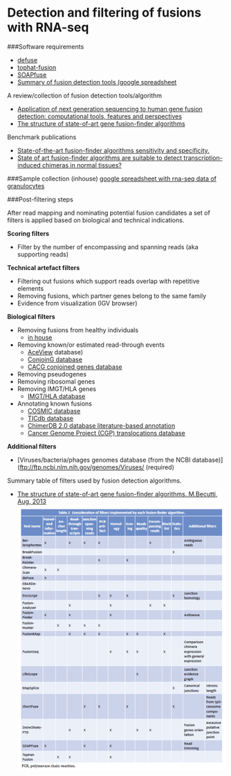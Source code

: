 Detection and filtering of fusions with RNA-seq
====================================================

###Software requirements
+ [defuse](http://sourceforge.net/projects/defuse/)
+ [tophat-fusion](http://ccb.jhu.edu/software/tophat/fusion_index.html)
+ [SOAPfuse](http://soap.genomics.org.cn/soapfuse.html)
+ [Summary of fusion detection tools (google spreadsheet](https://docs.google.com/spreadsheet/ccc?key=0ArsHWemp6jw_dGlheGZwT21ONjl0WW9VYVEwWEpyYUE#gid=2)

A review/collection of fusion detection tools/algorithm 
+ [Application of next generation sequencing to human gene fusion detection: computational tools, features and perspectives](http://bib.oxfordjournals.org/content/14/4/506)
+ [The structure of state-of-art gene fusion-finder algorithms](https://www.oapublishinglondon.com/article/617)

Benchmark publications
+ [State-of-the-art fusion-finder algorithms sensitivity and specificity.](http://www.ncbi.nlm.nih.gov/pubmed/23555082)
+ [State of art fusion-finder algorithms are suitable to detect transcription-induced chimeras in normal tissues?](http://www.ncbi.nlm.nih.gov/pubmed/23815381)

###Sample collection (inhouse)
[google spreadsheet with rna-seq data of granulocytes](linktospreadsheet)


###Post-filtering steps

After read mapping and nominating potential fusion candidates a set of filters is applied based on biological and technical indications.

**Scoring filters**
+ Filter by the number of encompassing and spanning reads (aka supporting reads)

**Technical artefact filters**
+ Filtering out fusions which support reads overlap with repetitive elements
+ Removing fusions, which partner genes belong to the same family
+ Evidence from visualization (IGV browser)

**Biological filters**
+ Removing fusions from healthy individuals
  + [in house](https://docs.google.com/spreadsheet/ccc?key=0ArsHWemp6jw_dGlheGZwT21ONjl0WW9VYVEwWEpyYUE#gid=9) 
+ Removing known/or estimated read-through events
  + [AceView](http://www.ncbi.nlm.nih.gov/IEB/Research/Acembly/index.html?human) database)
  + [ConjoinG database](http://metasystems.riken.jp/conjoing/)
  + [CACG conjoined genes database](http://cgc.kribb.re.kr/map/)
+ Removing pseudogenes
+ Removing ribosomal genes
+ Removing IMGT/HLA genes
  + [IMGT/HLA database](http://www.ebi.ac.uk/ipd/imgt/hla/)
+ Annotating known fusions
  + [COSMIC database](http://cancer.sanger.ac.uk/cancergenome/projects/cosmic/)
  + [TICdb database](http://www.unav.es/genetica/TICdb/)
  + [ChimerDB 2.0 database literature-based annotation](http://ercsb.ewha.ac.kr/FusionGene/)
  + [Cancer Genome Project (CGP) translocations database](http://www.sanger.ac.uk/genetics/CGP/Census/)

**Additional filters**
+ [Viruses/bacteria/phages genomes database (from the NCBI database)](ftp://ftp.ncbi.nlm.nih.gov/genomes/Viruses/ (required)

Summary table of filters used by fusion detection algorithms.
+ [The structure of state-of-art gene fusion-finder algorithms. M.Becutti, Aug, 2013](https://www.oapublishinglondon.com/article/617)
![image](../img/filters.png)
